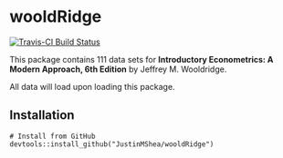# wooldRidge 

[![Travis-CI Build Status](https://travis-ci.org/JustinMShea/wooldRidge.svg?branch=master)](https://travis-ci.org/JustinMShea/wooldRidge)

This package contains 111 data sets for **Introductory Econometrics: A Modern Approach, 6th Edition** by Jeffrey M. Wooldridge.

All data will load upon loading this package.


## Installation

```r{}
# Install from GitHub
devtools::install_github("JustinMShea/wooldRidge")
```


